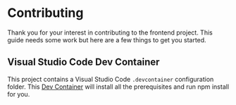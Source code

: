 # Contributing

Thank you for your interest in contributing to the frontend project. This guide needs some work but here are a few things to get you started.

## Visual Studio Code Dev Container

This project contains a Visual Studio Code `.devcontainer` configuration folder. This [Dev Container](https://code.visualstudio.com/docs/remote/containers) will install all the prerequisites and run npm install for you.
